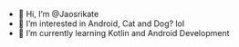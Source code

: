 - 👋 Hi, I’m @Jaosrikate
- 👀 I’m interested in Android, Cat and Dog? lol
- 🌱 I’m currently learning Kotlin and Android Development

<!---
Jaosrikate/Jaosrikate is a ✨ special ✨ repository because its `README.md` (this file) appears on your GitHub profile.
You can click the Preview link to take a look at your changes.
--->
